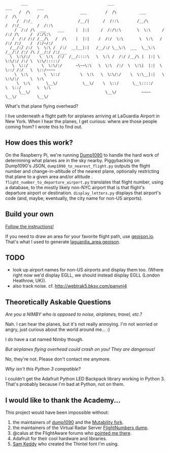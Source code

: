            ___                                   ___                        ___           ___     
          /  /\                      ___        /  /\          ___         /  /\         /  /\    
         /  /:/_                    /__/|      /  /::\        /__/\       /  /:/_       /  /::\   
        /  /:/ /\  ___     ___     |  |:|     /  /:/\:\       \  \:\     /  /:/ /\     /  /:/\:\  
       /  /:/ /:/ /__/\   /  /\    |  |:|    /  /:/  \:\       \  \:\   /  /:/ /:/_   /  /:/~/:/  
      /__/:/ /:/  \  \:\ /  /:/  __|__|:|   /__/:/ \__\:\  ___  \__\:\ /__/:/ /:/ /\ /__/:/ /:/___
      \  \:\/:/    \  \:\  /:/  /__/::::\   \  \:\ /  /:/ /__/\ |  |:| \  \:\/:/ /:/ \  \:\/:::::/
       \  \::/      \  \:\/:/      ~\~~\:\   \  \:\  /:/  \  \:\|  |:|  \  \::/ /:/   \  \::/~~~~ 
        \  \:\       \  \::/         \  \:\   \  \:\/:/    \  \:\__|:|   \  \:\/:/     \  \:\     
         \  \:\       \__\/           \__\/    \  \::/      \__\::::/     \  \::/       \  \:\    
          \__\/                                 \__\/           ~~~~       \__\/         \__\/    


What's that plane flying overhead? 

I live underneath a flight path for airplanes arriving at LaGuardia Airport in New York. When I hear the planes, I get curious: where are those people coming from? I wrote this to find out.

How does this work?
-------------------

On the Raspberry Pi, we're running [Dump1090](https://github.com/mutability/dump1090) to handle the hard work of determining what planes are in the sky nearby. Piggybacking on Dump1090's JSON, `dump1090_to_nearest_flight.py` outputs the flight number and change-in-altitude of the nearest plane, optionally restricting that plane to a given area and/or altitude . `flight_number_to_departure_airport.py` translates that flight number, using a database, to the mostly likely non-NYC airport that is that flight's departure airport or destination. `display_letters.py` displays that airport's code (and, maybe, eventually, the city name for non-US airports). 

Build your own
---------------

[Follow the instructions!](/instructions.md)

If you need to draw an area for your favorite flight path, use [geojson.io](http://geojson.io). That's what I used to generate [laguardia_area.geojson](laguardia_area.geojson).

TODO
----
- look up airport names for non-US airports and display them too. (Where right now we'd display EGLL, we should instead display EGLL (London Heathrow, UK)).
- also track noise. cf. http://webtrak5.bksv.com/panynj4

Theoretically Askable Questions
-------------------------------

*Are you a NIMBY who is opposed to noise, airplanes, travel, etc.?*

Nah. I can hear the planes, but it's not really annoying. I'm not worried or angry, just curious about the world around me... :)

I do have a cat named Nimby though.

*But airplanes flying overhead could crash on you! They are dangerous!*

No, they're not. Please don't contact me anymore.

*Why isn't this Python 3 compatible?*

I couldn't get the Adafruit Python LED Backpack library working in Python 3. That's probably because I'm bad at Python, not on them.

I would like to thank the Academy...
------------------------------------
This project would have been impossible without:

1. the maintainers of [dump1090](https://github.com/antirez/dump1090) and the [Mutability fork](https://github.com/mutability/dump1090).
2. the maintainers of the Virtual Radar Server [FlightNumbers dump](http://www.virtualradarserver.co.uk/FlightRoutes.aspx).
3. @calus at the FlightAware forums who [pointed me there](http://discussions.flightaware.com/ads-b-flight-tracking-f21/mapping-n-numbers-to-departure-airports-t36511.html).
4. Adafruit for their cool hardware and libraries.
5. [Sam Keddy](http://samkeddy.com/) who created the Thintel font I'm using.

